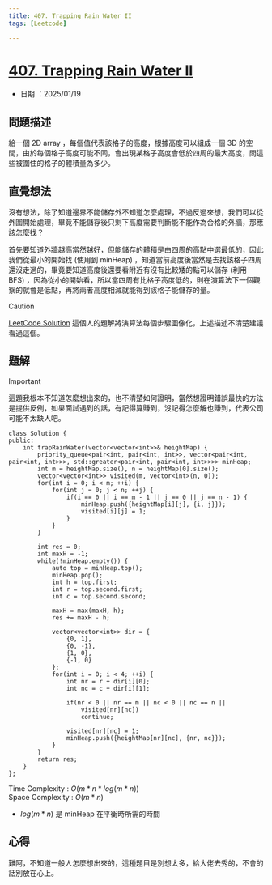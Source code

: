 ```yaml
---
title: 407. Trapping Rain Water II
tags: [Leetcode]

---
```


# [407. Trapping Rain Water II](https://leetcode.com/problems/trapping-rain-water-ii/description/?envType=daily-question&envId=2025-01-19)  
+ 日期 ：2025/01/19  

## 問題描述  
給一個 2D array ，每個值代表該格子的高度，根據高度可以組成一個 3D 的空間，由於每個格子高度可能不同，會出現某格子高度會低於四周的最大高度，問這些被圍住的格子的體積量為多少。  

## 直覺想法  
沒有想法，除了知道邊界不能儲存外不知道怎麼處理，不過反過來想，我們可以從外圍開始處理，畢竟不能儲存後只剩下高度需要判斷能不能作為合格的外牆，那應該怎麼找？  

首先要知道外牆越高當然越好，但能儲存的體積是由四周的高點中選最低的，因此我們從最小的開始找 (使用到 minHeap) ，知道當前高度後當然是去找該格子四周還沒走過的，畢竟要知道高度後還要看附近有沒有比較矮的點可以儲存 (利用 BFS) ，因為從小的開始看，所以當四周有比格子高度低的，則在演算法下一個觀察的就會是低點，再將兩者高度相減就能得到該格子能儲存的量。  

> [!Caution]
> [LeetCode Solution](https://leetcode.com/problems/trapping-rain-water-ii/solutions/1138028/python3-visualization-bfs-solution-with-explanation/?envType=daily-question&envId=2025-01-19) 這個人的題解將演算法每個步驟圖像化，上述描述不清楚建議看過這個。  

## 題解  
> [!Important]
> 這題我根本不知道怎麼想出來的，也不清楚如何證明，當然想證明錯誤最快的方法是提供反例，如果面試遇到的話，有記得算賺到，沒記得怎麼解也賺到，代表公司可能不太缺人吧。  

```cpp=
class Solution {
public:
    int trapRainWater(vector<vector<int>>& heightMap) {
        priority_queue<pair<int, pair<int, int>>, vector<pair<int, pair<int, int>>>, std::greater<pair<int, pair<int, int>>>> minHeap;
        int m = heightMap.size(), n = heightMap[0].size();
        vector<vector<int>> visited(m, vector<int>(n, 0));
        for(int i = 0; i < m; ++i) {
            for(int j = 0; j < n; ++j) {
                if(i == 0 || i == m - 1 || j == 0 || j == n - 1) {
                    minHeap.push({heightMap[i][j], {i, j}});
                    visited[i][j] = 1;
                }
            }
        }

        int res = 0;
        int maxH = -1;
        while(!minHeap.empty()) {
            auto top = minHeap.top();
            minHeap.pop();
            int h = top.first;
            int r = top.second.first;
            int c = top.second.second;
            
            maxH = max(maxH, h);
            res += maxH - h;

            vector<vector<int>> dir = {
                {0, 1},
                {0, -1},
                {1, 0}, 
                {-1, 0}
            };
            for(int i = 0; i < 4; ++i) {
                int nr = r + dir[i][0];
                int nc = c + dir[i][1];

                if(nr < 0 || nr == m || nc < 0 || nc == n ||
                    visited[nr][nc])
                    continue;
                
                visited[nr][nc] = 1;
                minHeap.push({heightMap[nr][nc], {nr, nc}});
            }
        }
        return res;
    }
};
```

Time Complexity : $O(m * n * log(m * n))$  
Space Complexity : $O(m * n)$  

+ $log(m*n)$ 是 minHeap 在平衡時所需的時間  

## 心得  
難阿，不知道一般人怎麼想出來的，這種題目是別想太多，給大佬去秀的，不會的話別放在心上。  

